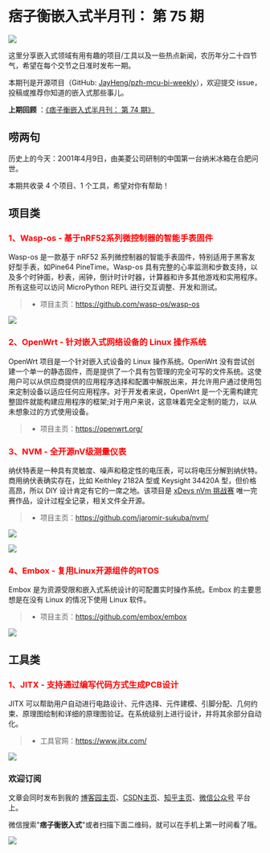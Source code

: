 # 痞子衡嵌入式半月刊： 第 75 期

![](http://henjay724.com/image/cnblogs/pzh_mcu_bi_weekly.PNG)

这里分享嵌入式领域有用有趣的项目/工具以及一些热点新闻，农历年分二十四节气，希望在每个交节之日准时发布一期。

本期刊是开源项目（GitHub: [JayHeng/pzh-mcu-bi-weekly](https://github.com/JayHeng/pzh-mcu-bi-weekly)），欢迎提交 issue，投稿或推荐你知道的嵌入式那些事儿。

**上期回顾** ：[《痞子衡嵌入式半月刊： 第 74 期》](https://www.cnblogs.com/henjay724/p/17238392.html)

## 唠两句

历史上的今天：2001年4月9日，由美菱公司研制的中国第一台纳米冰箱在合肥问世。

本期共收录 4 个项目、1 个工具，希望对你有帮助！

## 项目类

### <font color="red">1、Wasp-os - 基于nRF52系列微控制器的智能手表固件</font>

Wasp-os 是一款基于 nRF52 系列微控制器的智能手表固件，特别适用于黑客友好型手表，如Pine64 PineTime。Wasp-os 具有完整的心率监测和步数支持，以及多个时钟面，秒表，闹钟，倒计时计时器，计算器和许多其他游戏和实用程序。所有这些可以访问 MicroPython REPL 进行交互调整、开发和测试。

> * 项目主页：https://github.com/wasp-os/wasp-os

![](http://henjay724.com/image/biweekly20230409/Wasp-os.PNG)

### <font color="red">2、OpenWrt - 针对嵌入式网络设备的 Linux 操作系统</font>

OpenWrt 项目是一个针对嵌入式设备的 Linux 操作系统。OpenWrt 没有尝试创建一个单一的静态固件，而是提供了一个具有包管理的完全可写的文件系统。这使用户可以从供应商提供的应用程序选择和配置中解脱出来，并允许用户通过使用包来定制设备以适应任何应用程序。对于开发者来说，OpenWrt 是一个无需构建完整固件就能构建应用程序的框架;对于用户来说，这意味着完全定制的能力，以从未想象过的方式使用设备。

> * 项目主页：https://openwrt.org/

### <font color="red">3、NVM - 全开源nV级测量仪表</font>

纳伏特表是一种具有灵敏度、噪声和稳定性的电压表，可以将电压分解到纳伏特。商用纳伏表确实存在，比如 Keithley 2182A 型或 Keysight 34420A 型，但价格高昂，所以 DIY 设计肯定有它的一席之地。该项目是 [xDevs nVm 挑战赛](https://xdevs.com/article/nvm_comp/) 唯一完赛作品，设计过程全记录，相关文件全开源。

> * 项目主页：https://github.com/jaromir-sukuba/nvm/

![](http://henjay724.com/image/biweekly20230409/NVM1.PNG)

![](http://henjay724.com/image/biweekly20230409/NVM2.PNG)

### <font color="red">4、Embox - 复用Linux开源组件的RTOS</font>

Embox 是为资源受限和嵌入式系统设计的可配置实时操作系统。Embox 的主要思想是在没有 Linux 的情况下使用 Linux 软件。

> * 项目主页：https://github.com/embox/embox

![](http://henjay724.com/image/biweekly20230409/Embox.PNG)

## 工具类

### <font color="red">1、JITX - 支持通过编写代码方式生成PCB设计</font>

JITX 可以帮助用户自动进行电路设计、元件选择、元件建模、引脚分配、几何约束、原理图绘制和详细的原理图验证。在系统级别上进行设计，并将其余部分自动化。

> * 工具官网：https://www.jitx.com/

![](http://henjay724.com/image/biweekly20230409/JITX.PNG)

### 欢迎订阅

文章会同时发布到我的 [博客园主页](https://www.cnblogs.com/henjay724/)、[CSDN主页](https://blog.csdn.net/henjay724)、[知乎主页](https://www.zhihu.com/people/henjay724)、[微信公众号](http://weixin.sogou.com/weixin?type=1&query=痞子衡嵌入式) 平台上。

微信搜索"__痞子衡嵌入式__"或者扫描下面二维码，就可以在手机上第一时间看了哦。

![](http://henjay724.com/image/github/pzhMcu_qrcode_258x258.jpg)

